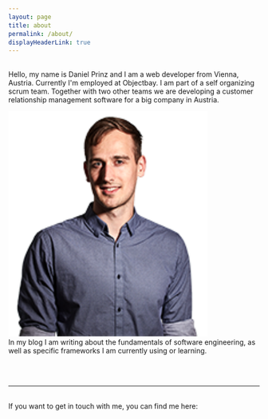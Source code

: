 ```yaml
---
layout: page
title: about
permalink: /about/
displayHeaderLink: true
---
```



<br/>
<div class="about-text">
	Hello, my name is Daniel Prinz and I am a web developer from Vienna, Austria.
	Currently I'm employed at Objectbay. I am part of a self organizing scrum team.
	Together with two other teams we are developing a customer relationship management software for a big company in Austria.
	<p>
		<img class="col profile-pic right " alt="profile picture" width="400" src="/img/profile_pic.png"><br/>
		In my blog I am writing about the fundamentals of software engineering, as well as specific frameworks I am currently using or learning.
	</p>
	<br/>
</div>
<br/>
<hr/>
<br/>

<div class="col three caption">
	If you want to get in touch with me, you can find me here:
</div>
<span class="contacticon center">
	<a href="https://github.com/danielprinz" target="_blank"><i class="fa fa-github-square"></i></a>
	<a href="https://www.linkedin.com/in/daniel-prinz-642527142" target="_blank"><i class="fa fa-linkedin-square"></i></a>
	<a href="https://www.xing.com/profile/Daniel_Prinz19" target="_blank"><i class="fa fa-xing-square"></i></a>
</span>
